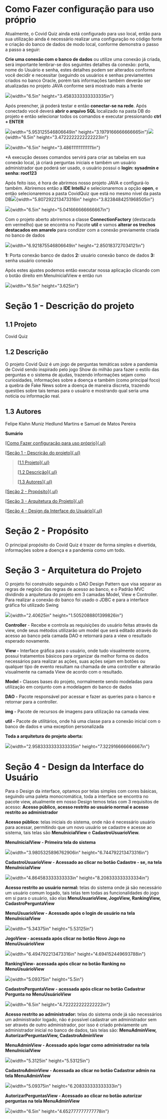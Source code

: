 # Como Fazer configuração para uso próprio

Atualmente, o Covid Quiz ainda está configurado para uso local, então
para sua utilização ainda é necessário realizar uma configuração no
código fonte e criação do banco de dados de modo local, conforme
demonstra o passo a passo a seguir:

**Crie uma conexão com o banco de dados** ou utilize uma conexão já
criada, será importante lembrar-se dos seguintes detalhes da conexão:
porta, nome do Usuário e senha, estes detalhes podem ser alterados
conforme você decidir e necessitar (seguindo os usuários e senhas
previamentes criados no banco Oracle, porém tais informações também
deverão ser atualizadas no projeto JAVA conforme será mostrado mais a
frente

![](myMediaFolder\media\image11.png){width="6.5in"
height="3.4583333333333335in"}

Após preencher, já poderá testar e então **conectar-se na rede**. Após
conectado você deverá **abrir o arquivo SQL** localizado na pasta DB do
projeto e então selecionar todos os comandos e executar pressionando
**ctrl + ENTER**

![](myMediaFolder\media\image6.png){width="5.953125546806649in"
height="3.1979166666666665in"}![](myMediaFolder\media\image19.png){width="6.5in"
height="3.4722222222222223in"}

![](myMediaFolder\media\image4.png){width="6.5in"
height="3.486111111111111in"}

\*A execução desses comandos servirá para criar as tabelas em sua
conexão local, já criará perguntas iniciais e também um usuário
administrador que poderá ser usado, o usuário possui o **login: sysadmin
e senha: root123**

Após feito isso, é hora de abrirmos nosso projeto JAVA e configurá-lo
também. Abriremos então a **IDE IntelliJ** e selecionaremos a opção
**open**, e então selecionaremos a pasta CovidQuiz que está no mesmo
nível da pasta
DB![](myMediaFolder\media\image16.png){width="5.807292213473316in"
height="3.8238484251968505in"}

![](myMediaFolder\media\image5.png){width="6.5in"
height="5.041666666666667in"}

Com o projeto aberto abriremos a classe **ConnectionFactory** (destacada
em vermelho) que se encontra no Pacote **util** e vamos **alterar os
trechos destacados em amarelo** para condizer com a conexão previamente
criada no banco de dados

![](myMediaFolder\media\image13.png){width="6.921875546806649in"
height="2.850183727034121in"}

**1:** Porta conexão banco de dados **2:** usuário conexão banco de
dados **3:** senha usuário conexão

Após estes ajustes podemos então executar nossa aplicação clicando com o
botão direito em MenuInicialView e então run

![](myMediaFolder\media\image10.png){width="6.5in" height="3.625in"}

# Seção 1 - Descrição do projeto

## 1.1 Projeto

Covid Quiz

## 1.2 Descrição

O projeto Covid Quiz é um jogo de perguntas temáticas sobre a pandemia
de Covid sendo inspirado pelo jogo Show do milhão para fazer o estilo
das perguntas e o sistema de ajudas, trazendo informações sejam como
curiosidades, informações sobre a doença e também (como principal foco)
a quebra de Fake News sobre a doença de maneira discreta, trazendo
questões sobre tais temas para o usuário e mostrando qual seria uma
notícia ou informação real.

## 1.3 Autores

Felipe Klahn Muniz Hedlund Martins e Samuel de Matos Pereira

**Sumário**

[[Como Fazer configuração para uso
próprio]{.ul}](#como-fazer-configuração-para-uso-próprio)

[[Seção 1 - Descrição do projeto]{.ul}](#seção-1---descrição-do-projeto)

> [[1.1 Projeto]{.ul}](#projeto)
>
> [[1.2 Descrição]{.ul}](#descrição)
>
> [[1.3 Autores]{.ul}](#autores)

[[Seção 2 - Propósito]{.ul}](#section)

[[Seção 3 - Arquitetura do
Projeto]{.ul}](#seção-3---arquitetura-do-projeto)

[[Seção 4 - Design da Interface do
Usuário]{.ul}](#seção-4---design-da-interface-do-usuário)

# 

# 

# 

# 

# 

# 

# 

# 

# 

# 

# Seção 2 - Propósito

O principal propósito do Covid Quiz é trazer de forma simples e
divertida, informações sobre a doença e a pandemia como um todo.

# Seção 3 - Arquitetura do Projeto

O projeto foi construído seguindo o DAO Design Pattern que visa separar
as regras de negócio das regras de acesso ao banco, e o Padrão MVC
dividindo a arquitetura do projeto em 3 camadas Model, View e
Controller. Para realizar a conexão do banco foi usado o JDBC e para a
interface gráfica foi utilizado Swing

![](myMediaFolder\media\image17.png){width="2.40625in"
height="1.5052088801399826in"}

**Controller** - Recebe e controla as requisições do usuário feitas
através da view, onde seus métodos utilizarão um model que será editado
através do acesso ao banco pela camada DAO e retornará para a view o
resultado esperado novamente.

**View -** Interface gráfica para o usuário, onde tudo visualmente
ocorre, possui tratamentos básicos para organizar da melhor forma os
dados necessários para realizar as ações, suas ações sejam em botões ou
qualquer tipo de evento resultam na chamada de uma controller e
alterarão visualmente na camada View de acordo com o resultado.

**Model -** Classes bases do projeto, normalmente sendo modeladas para
utilização em conjunto com a modelagem do banco de dados

**DAO -** Pacote responsável por acessar e fazer as queries para o banco
e retornar para a controller.

**img -** Pacote de recursos de imagens para utilização na camada view.

**util -** Pacote de utilitários, onde há uma classe para a conexão
inicial com o banco de dados e uma exception personalizada

**Toda a arquitetura do projeto aberta:**

![](myMediaFolder\media\image18.png){width="2.9583333333333335in"
height="7.322916666666667in"}

# Seção 4 - Design da Interface do Usuário

Para o Design da interface, optamos por telas simples com cores básicas,
seguindo uma paleta monocromática, toda a interface se encontra no
pacote view, atualmente em nosso Design temos telas com 3 requisitos de
acesso: **Acesso público, acesso restrito ao usuário normal e acesso
restrito ao administrador**

**Acesso público:** telas iniciais do sistema, onde não é necessário
usuário para acessar, permitindo que um novo usuário se cadastre e
acesse ao sistema, tais telas são **MenuInicialView** e
**CadastroUsuarioView.**

**MenuInicialView - Primeira tela do sistema**

![](myMediaFolder\media\image8.png){width="3.9805325896762906in"
height="6.744792213473316in"}

**CadastroUsuarioView - Acessado ao clicar no botão Cadastre - se, na
tela MenuInicialView**

![](myMediaFolder\media\image15.png){width="4.864583333333333in"
height="8.208333333333334in"}

**Acesso restrito ao usuário normal:** telas do sistema onde já são
necessário um usuário comum logado, tais telas tem todas as
funcionalidades do jogo em si para o usuário, são elas
**MenuUsuarioView, JogoView, RankingView, CadastroPerguntaView**

**MenuUsuarioView - Acessado após o login de usuário na tela
MenuInicialView**

![](myMediaFolder\media\image1.png){width="5.34375in"
height="5.53125in"}

**JogoView - acessada após clicar no botão Novo Jogo no
MenuUsuárioView**

![](myMediaFolder\media\image12.png){width="6.494792213473316in"
height="4.694152449693788in"}

**RankingView- acessada após clicar no botão Ranking no
MenuUsuárioView**

![](myMediaFolder\media\image2.png){width="5.09375in" height="5.5in"}

**CadastroPerguntaView - acessada após clicar no botão Cadastrar
Pergunta no MenuUsuárioView**

![](myMediaFolder\media\image9.png){width="6.5in"
height="4.722222222222222in"}

**Acesso restrito ao administrador:** telas do sistema onde já são
necessários um administrador logado, não é possível cadastrar um
administrador sem ser através de outro administrador, por isso é criado
préviamente um administrador inicial no banco de dados, tais telas são:
**MenuAdminView, AutorizarPerguntasView, CadastroAdminView**

**MenuAdminView - Acessado após logar como administrador na tela
MenuInicialView**

![](myMediaFolder\media\image7.png){width="5.3125in" height="5.53125in"}

**CadastroAdminView - Acessada ao clicar no botão Cadastrar admin na
tela MenuAdminView**

![](myMediaFolder\media\image3.png){width="5.09375in"
height="6.208333333333333in"}

**AutorizarPerguntasView - Acessado ao clicar no botão autorizar
perguntas na tela MenuAdminView**

![](myMediaFolder\media\image14.png){width="6.5in"
height="4.652777777777778in"}
